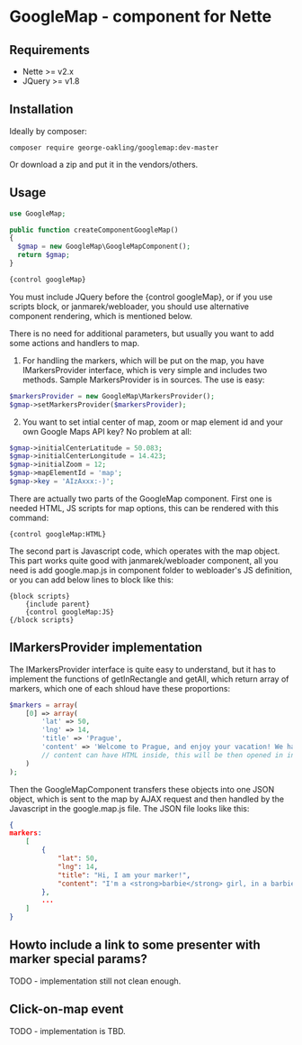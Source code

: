 GoogleMap - component for Nette
==========================


Requirements
------------

- Nette >= v2.x
- JQuery >= v1.8


Installation
------------

Ideally by composer:

```
composer require george-oakling/googlemap:dev-master
```

Or download a zip and put it in the vendors/others.


Usage
-----

```php
use GoogleMap;

public function createComponentGoogleMap()
{
  $gmap = new GoogleMap\GoogleMapComponent();
  return $gmap;
}

{control googleMap}
```

You must include JQuery before the {control googleMap}, or if you use scripts block, or janmarek/webloader, you should use alternative component rendering, which is mentioned below.

There is no need for additional parameters, but usually you want to add some actions and handlers to map.

1. For handling the markers, which will be put on the map, you have IMarkersProvider interface, which is very simple and includes two methods. Sample MarkersProvider is in sources. The use is easy:

```php
$markersProvider = new GoogleMap\MarkersProvider();
$gmap->setMarkersProvider($markersProvider);
```

2. You want to set intial center of map, zoom or map element id and your own Google Maps API key? No problem at all:

```php
$gmap->initialCenterLatitude = 50.083;
$gmap->initialCenterLongitude = 14.423;
$gmap->initialZoom = 12;
$gmap->mapElementId = 'map';
$gmap->key = 'AIzAxxx:-)';
```

There are actually two parts of the GoogleMap component. First one is needed HTML, JS scripts for map options, this can be rendered with this command:

```
{control googleMap:HTML}
```

The second part is Javascript code, which operates with the map object. This part works quite good with janmarek/webloader component, all you need is add google.map.js in component folder to webloader's JS definition, or you can add below lines to block like this:

```
{block scripts}
	{include parent}
	{control googleMap:JS}
{/block scripts}
```

IMarkersProvider implementation
------------------------------

The IMarkersProvider interface is quite easy to understand, but it has to implement the functions of getInRectangle and getAll, which return array of markers, which one of each shloud have these proportions:

```php
$markers = array(
	[0] => array(
		'lat' => 50,
		'lng' => 14,
		'title' => 'Prague',
		'content' => 'Welcome to Prague, and enjoy your vacation! We have <strong>metro</strong>!'
		// content can have HTML inside, this will be then opened in infowindow
	)
);

```

Then the GoogleMapComponent transfers these objects into one JSON object, which is sent to the map by AJAX request and then handled by the Javascript in the google.map.js file. The JSON file looks like this:

```json
{
markers:
	[
		{
			"lat": 50,
			"lng": 14,
			"title": "Hi, I am your marker!",
			"content": "I'm a <strong>barbie</strong> girl, in a barbie world!"
		},
		...
	]
}
```

Howto include a link to some presenter with marker special params?
----------------------------------------------------------------

TODO - implementation still not clean enough.


Click-on-map event
-------------------

TODO - implementation is TBD.


